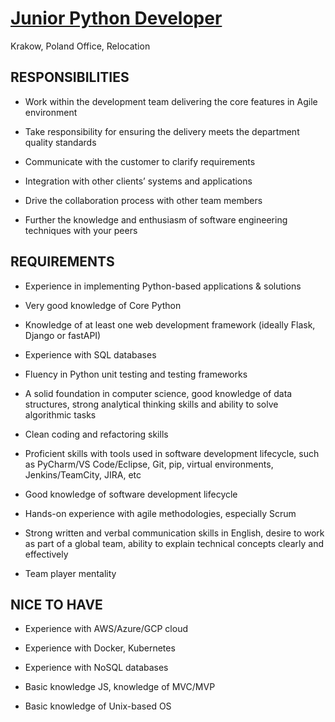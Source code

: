 # [Junior Python Developer](https://www.epam.com/careers/job-listings/job.65132.junior-python-developer_krakow_poland)
Krakow, Poland
Office, Relocation


## RESPONSIBILITIES
- Work within the development team delivering the core features in Agile environment<br>

- Take responsibility for ensuring the delivery meets the department quality standards<br>

- Communicate with the customer to clarify requirements<br>

- Integration with other clients’ systems and applications<br>

- Drive the collaboration process with other team members<br>

- Further the knowledge and enthusiasm of software engineering techniques with your peers<br>


## REQUIREMENTS
- Experience in implementing Python-based applications & solutions<br>

- Very good knowledge of Core Python<br>

- Knowledge of at least one web development framework (ideally Flask, Django or fastAPI)<br>

- Experience with SQL databases<br>

- Fluency in Python unit testing and testing frameworks<br>

- A solid foundation in computer science, good knowledge of data structures, strong analytical thinking skills and ability to solve algorithmic tasks<br>

- Clean coding and refactoring skills<br>

- Proficient skills with tools used in software development lifecycle, such as PyCharm/VS Code/Eclipse, Git, pip, virtual environments, Jenkins/TeamCity, JIRA, etc<br>

- Good knowledge of software development lifecycle<br>

- Hands-on experience with agile methodologies, especially Scrum<br>

- Strong written and verbal communication skills in English, desire to work as part of a global team, ability to explain technical concepts clearly and effectively<br>

- Team player mentality<br>


## NICE TO HAVE
- Experience with AWS/Azure/GCP cloud<br>

- Experience with Docker, Kubernetes<br>

- Experience with NoSQL databases<br>

- Basic knowledge JS, knowledge of MVC/MVP<br>

- Basic knowledge of Unix-based OS<br>
